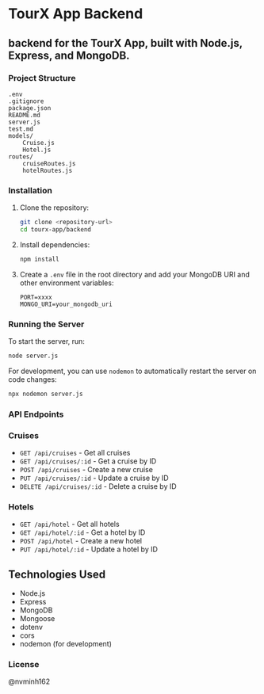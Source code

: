 # TourX App Backend

## backend for the TourX App, built with Node.js, Express, and MongoDB.

### Project Structure

```
.env
.gitignore
package.json
README.md
server.js
test.md
models/
    Cruise.js
    Hotel.js
routes/
    cruiseRoutes.js
    hotelRoutes.js
```

### Installation

1. Clone the repository:
    ```sh
    git clone <repository-url>
    cd tourx-app/backend
    ```

2. Install dependencies:
    ```sh
    npm install
    ```

3. Create a `.env` file in the root directory and add your MongoDB URI and other environment variables:
    ```
    PORT=xxxx
    MONGO_URI=your_mongodb_uri
    ```

### Running the Server

To start the server, run:
```sh
node server.js
```

For development, you can use `nodemon` to automatically restart the server on code changes:
```sh
npx nodemon server.js
```

### API Endpoints

### Cruises
- `GET /api/cruises` - Get all cruises
- `GET /api/cruises/:id` - Get a cruise by ID
- `POST /api/cruises` - Create a new cruise
- `PUT /api/cruises/:id` - Update a cruise by ID
- `DELETE /api/cruises/:id` - Delete a cruise by ID

### Hotels
- `GET /api/hotel` - Get all hotels
- `GET /api/hotel/:id` - Get a hotel by ID
- `POST /api/hotel` - Create a new hotel
- `PUT /api/hotel/:id` - Update a hotel by ID

## Technologies Used
- Node.js
- Express
- MongoDB
- Mongoose
- dotenv
- cors
- nodemon (for development)

### License
@nvminh162